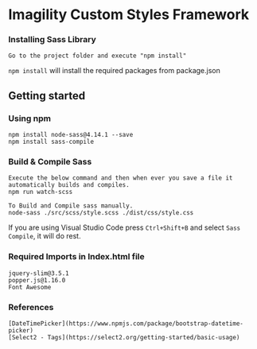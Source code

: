 Imagility Custom Styles Framework
============================================================================

### Installing Sass Library

```
Go to the project folder and execute "npm install"
```

`npm install` will install the required packages from package.json

## Getting started

### Using npm

```
npm install node-sass@4.14.1 --save
npm install sass-compile
```

### Build & Compile Sass

```
Execute the below command and then when ever you save a file it automatically builds and compiles.
npm run watch-scss
```

```
To Build and Compile sass manually. 
node-sass ./src/scss/style.scss ./dist/css/style.css
```

If you are using Visual Studio Code press `Ctrl+Shift+B` and select `Sass Compile`, it will do rest.

### Required Imports in Index.html file

    jquery-slim@3.5.1
    popper.js@1.16.0
    Font Awesome

### References

    [DateTimePicker](https://www.npmjs.com/package/bootstrap-datetime-picker)
    [Select2 - Tags](https://select2.org/getting-started/basic-usage)

